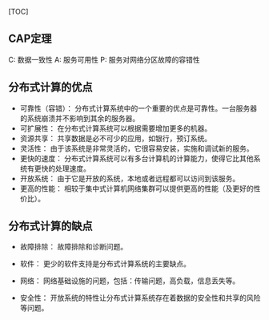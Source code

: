 [TOC]

## CAP定理
C: 数据一致性
A: 服务可用性
P: 服务对网络分区故障的容错性

## 分布式计算的优点
- 可靠性（容错）：
    分布式计算系统中的一个重要的优点是可靠性。一台服务器的系统崩溃并不影响到其余的服务器。
- 可扩展性：
    在分布式计算系统可以根据需要增加更多的机器。
- 资源共享：
    共享数据是必不可少的应用，如银行，预订系统。
- 灵活性：
    由于该系统是非常灵活的，它很容易安装，实施和调试新的服务。
- 更快的速度：
    分布式计算系统可以有多台计算机的计算能力，使得它比其他系统有更快的处理速度。
- 开放系统：
    由于它是开放的系统，本地或者远程都可以访问到该服务。
- 更高的性能：
    相较于集中式计算机网络集群可以提供更高的性能（及更好的性价比）。

## 分布式计算的缺点
- 故障排除：
故障排除和诊断问题。

- 软件：
    更少的软件支持是分布式计算系统的主要缺点。
- 网络：
    网络基础设施的问题，包括：传输问题，高负载，信息丢失等。
- 安全性：
    开放系统的特性让分布式计算系统存在着数据的安全性和共享的风险等问题。